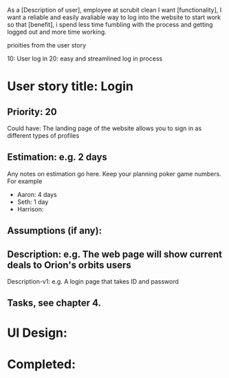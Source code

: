 As a [Description of user], employee at scrubit clean
I want [functionality], I want a reliable and easily avaliable way to log into the website to start work 
so that [benefit], i spend less time fumbling with the process and getting logged out and more time working.

prioities from the user story

10: User log in
20: easy and streamlined log in process


# User story title: Login

## Priority: 20
Could have:
The landing page of the website allows you to sign in as different types of profiles


## Estimation: e.g. 2 days
Any notes on estimation go here. Keep your planning poker game numbers. For example
* Aaron: 4 days
* Seth: 1 day
* Harrison:


## Assumptions (if any):

## Description: e.g. The web page will show current deals to Orion's orbits users

Description-v1: e.g. A login page that takes ID and password

## Tasks, see chapter 4.



# UI Design:


# Completed: